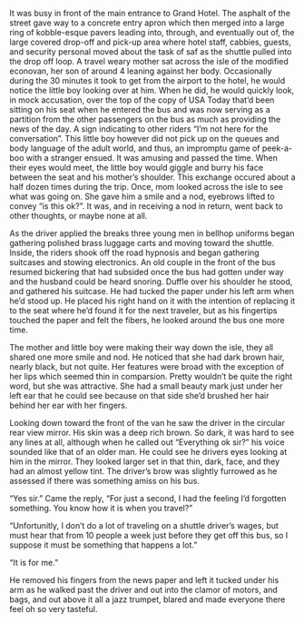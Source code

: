 It was busy in front of the main entrance to Grand Hotel. The asphalt of the street gave way to a concrete entry apron which then merged into a large ring of kobble-esque pavers leading into, through, and eventually out of, the large covered drop-off and pick-up area where hotel staff, cabbies, guests, and security personal moved about the task of saf as the shuttle pulled into the drop off loop. A travel weary mother sat across the isle of the modified econovan, her son of around 4 leaning against her body. Occasionally during the 30 minutes it took to get from the airport to the hotel, he would notice the little boy looking over at him. When he did, he would quickly look, in mock accusation, over the top of the copy of USA Today that’d been sitting on his seat when he entered the bus and was now serving as a partition from the other passengers on the bus as much as providing the news of the day. A sign indicating to other riders “I’m not here for the conversation”. This little boy however did not pick up on the queues and body language of the adult world, and thus, an impromptu game of peek-a-boo with a stranger ensued. It was amusing and passed the time. When their eyes would meet, the little boy would giggle and burry his face between the seat and his mother’s shoulder. This exchange occured about a half dozen times during the trip. Once, mom looked across the isle to see what was going on. She gave him a smile and a nod, eyebrows lifted to convey “is this ok?”. It was, and in receiving a nod in return, went back to other thoughts, or maybe none at all.

 As the driver applied the breaks three young men in bellhop uniforms began gathering polished brass luggage carts and moving toward the shuttle. Inside, the riders shook off the road hypnosis and began gathering suitcases and stowing electronics. An old couple in the front of the bus resumed bickering that had subsided once the bus had gotten under way and the husband could be heard snoring. Duffle over his shoulder he stood, and gathered his suitcase. He had tucked the paper under his left arm when he’d stood up. He placed his right hand on it with the intention of replacing it to the seat where he’d found it for the next traveler, but as his fingertips touched the paper and felt the fibers, he looked around the bus one more time.

 The mother and little boy were making their way down the isle, they all shared one more smile and nod. He noticed that she had dark brown hair, nearly black, but not quite. Her features were broad with the exception of her lips which seemed thin in comparsion. Pretty wouldn’t be quite the right word, but she was attractive. She had a small beauty mark just under her left ear that he could see because on that side she’d brushed her hair behind her ear with her fingers.

 Looking down toward the front of the van he saw the driver in the circular rear view mirror. His skin was a deep rich brown. So dark, it was hard to see any lines at all, although when he called out “Everything ok sir?” his voice sounded like that of an older man. He could see he drivers eyes looking at him in the mirror. They looked larger set in that thin, dark, face, and they had an almost yellow tint. The driver’s brow was slightly furrowed as he assessed if there was something amiss on his bus.

 “Yes sir.” Came the reply, “For just a second, I had the feeling I’d forgotten something. You know how it is when you travel?”

 “Unfortunitly, I don’t do a lot of traveling on a shuttle driver’s wages, but must hear that from 10 people a week just before they get off this bus, so I suppose it must be something that happens a lot.”

 “It is for me.”

He removed his fingers from the news paper and left it tucked under his arm as he walked past the driver and out into the clamor of motors, and bags, and out above it all a jazz trumpet, blared and made everyone there feel oh so very tasteful.

